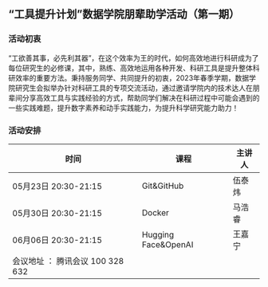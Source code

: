 ## “工具提升计划”数据学院朋辈助学活动（第一期） 
### 活动初衷
“工欲善其事，必先利其器”，在这个效率为王的时代，如何高效地进行科研成为了每位研究生的必修课，其中，熟练、高效地运用各种开发、科研工具是提升整体科研效率的重要方法。秉持服务同学、共同提升的初衷，2023年春季学期，数据学院研究生会拟举办针对科研工具的专项交流活动，通过邀请学院内的技术达人在朋辈间分享高效工具与实践经验的方式，帮助同学们解决在科研过程中可能会遇到的一些实践难题，提升数字素养和动手实践能力，为提升科学研究能力助力！
### 活动安排
| **时间** | **课程** | **主讲人** |
| --- | --- | --- |
| 05月23日 20:30-21:15 | Git&GitHub | 伍泰炜 |
| 05月30日 20:30-21:15 | Docker | 马浩睿 |
| 06月06日 20:30-21:15 | Hugging Face&OpenAI | 王嘉宁 |
| 会议地址 ： 腾讯会议 100 328 632   |
